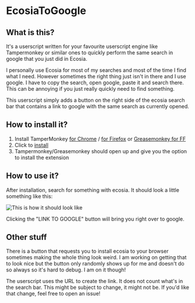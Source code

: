 # EcosiaToGoogle

## What is this?

It's a userscript written for your favourite userscript engine like Tampermonkey or similar ones to quickly perform the same search in google that you just did in Ecosia.

I personally use Ecosia for most of my searches and most of the time I find what I need. However sometimes the right thing just isn't in there and I use google. I have to copy the search, open google, paste it and search there. This can be annoying if you just really quickly need to find something.

This userscript simply adds a button on the right side of the ecosia search bar that contains a link to google with the same search as currently opened.

## How to install it?

1. Install TamperMonkey [for Chrome](https://chrome.google.com/webstore/detail/tampermonkey/dhdgffkkebhmkfjojejmpbldmpobfkfo)  / [for Firefox](https://addons.mozilla.org/en-US/firefox/addon/tampermonkey/) or [Greasemonkey for FF](https://addons.mozilla.org/en-US/firefox/addon/greasemonkey/)
2. Click to [install](https://github.com/geisterfurz007/EcosiaToGoogle/raw/master/EcosiaToGoogle.user.js)
3. Tampermonkey/Greasemonkey should open up and give you the option to install the extension

## How to use it?

After installation, search for something with ecosia. It should look a little something like this:

![This is how it should look like](https://i.stack.imgur.com/eolyr.png "This is how it should look like")

Clicking the "LINK TO GOOGLE" button will bring you right over to google.

## Other stuff

There is a button that requests you to install ecosia to your browser sometimes making the whole thing look weird. I am working on getting that to look nice but the button only randomly shows up for me and doesn't do so always so it's hard to debug. I am on it though!

The userscript uses the URL to create the link. It does not count what's in the search bar. This might be subject to change, it might not be. If you'd like that change, feel free to open an issue!
